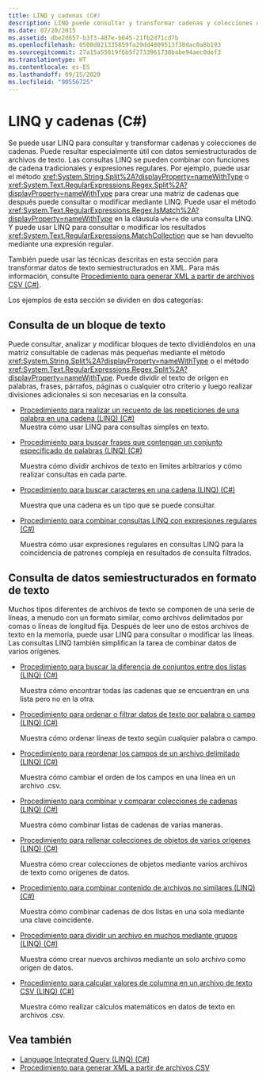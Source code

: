 ```yaml
---
title: LINQ y cadenas (C#)
description: LINQ puede consultar y transformar cadenas y colecciones de cadenas. Las consultas LINQ se pueden combinar con funciones de cadena de C# y expresiones regulares.
ms.date: 07/20/2015
ms.assetid: dbe2d657-b3f3-487e-b645-21fb2d71cd7b
ms.openlocfilehash: 0500d821335659fa29dd4809513f38dac0a8b193
ms.sourcegitcommit: 27a15a55019f6b5f2733961738babe94aec0def3
ms.translationtype: HT
ms.contentlocale: es-ES
ms.lasthandoff: 09/15/2020
ms.locfileid: "90556725"
---
```

# <a name="linq-and-strings-c"></a>LINQ y cadenas (C#)

Se puede usar LINQ para consultar y transformar cadenas y colecciones de cadenas. Puede resultar especialmente útil con datos semiestructurados de archivos de texto. Las consultas LINQ se pueden combinar con funciones de cadena tradicionales y expresiones regulares. Por ejemplo, puede usar el método <xref:System.String.Split%2A?displayProperty=nameWithType> o <xref:System.Text.RegularExpressions.Regex.Split%2A?displayProperty=nameWithType> para crear una matriz de cadenas que después puede consultar o modificar mediante LINQ. Puede usar el método <xref:System.Text.RegularExpressions.Regex.IsMatch%2A?displayProperty=nameWithType> en la cláusula `where` de una consulta LINQ. Y puede usar LINQ para consultar o modificar los resultados <xref:System.Text.RegularExpressions.MatchCollection> que se han devuelto mediante una expresión regular.

También puede usar las técnicas descritas en esta sección para transformar datos de texto semiestructurados en XML. Para más información, consulte [Procedimiento para generar XML a partir de archivos CSV (C#)](../../../../standard/linq/generate-xml-csv-files.md).

Los ejemplos de esta sección se dividen en dos categorías:

## <a name="querying-a-block-of-text"></a>Consulta de un bloque de texto

Puede consultar, analizar y modificar bloques de texto dividiéndolos en una matriz consultable de cadenas más pequeñas mediante el método <xref:System.String.Split%2A?displayProperty=nameWithType> o el método <xref:System.Text.RegularExpressions.Regex.Split%2A?displayProperty=nameWithType>. Puede dividir el texto de origen en palabras, frases, párrafos, páginas o cualquier otro criterio y luego realizar divisiones adicionales si son necesarias en la consulta.

- [Procedimiento para realizar un recuento de las repeticiones de una palabra en una cadena (LINQ) (C#)](how-to-count-occurrences-of-a-word-in-a-string-linq.md)  
  Muestra cómo usar LINQ para consultas simples en texto.

- [Procedimiento para buscar frases que contengan un conjunto especificado de palabras (LINQ) (C#)](how-to-query-for-sentences-that-contain-a-specified-set-of-words-linq.md)

  Muestra cómo dividir archivos de texto en límites arbitrarios y cómo realizar consultas en cada parte.

- [Procedimiento para buscar caracteres en una cadena (LINQ) (C#)](how-to-query-for-characters-in-a-string-linq.md)

  Muestra que una cadena es un tipo que se puede consultar.

- [Procedimiento para combinar consultas LINQ con expresiones regulares (C#)](how-to-combine-linq-queries-with-regular-expressions.md)

  Muestra cómo usar expresiones regulares en consultas LINQ para la coincidencia de patrones compleja en resultados de consulta filtrados.

## <a name="querying-semi-structured-data-in-text-format"></a>Consulta de datos semiestructurados en formato de texto

Muchos tipos diferentes de archivos de texto se componen de una serie de líneas, a menudo con un formato similar, como archivos delimitados por comas o líneas de longitud fija. Después de leer uno de estos archivos de texto en la memoria, puede usar LINQ para consultar o modificar las líneas. Las consultas LINQ también simplifican la tarea de combinar datos de varios orígenes.

- [Procedimiento para buscar la diferencia de conjuntos entre dos listas (LINQ) (C#)](how-to-find-the-set-difference-between-two-lists-linq.md)

  Muestra cómo encontrar todas las cadenas que se encuentran en una lista pero no en la otra.

- [Procedimiento para ordenar o filtrar datos de texto por palabra o campo (LINQ) (C#)](how-to-sort-or-filter-text-data-by-any-word-or-field-linq.md)

  Muestra cómo ordenar líneas de texto según cualquier palabra o campo.

- [Procedimiento para reordenar los campos de un archivo delimitado (LINQ) (C#)](how-to-reorder-the-fields-of-a-delimited-file-linq.md)

  Muestra cómo cambiar el orden de los campos en una línea en un archivo .csv.

- [Procedimiento para combinar y comparar colecciones de cadenas (LINQ) (C#)](how-to-combine-and-compare-string-collections-linq.md)

  Muestra cómo combinar listas de cadenas de varias maneras.

- [Procedimiento para rellenar colecciones de objetos de varios orígenes (LINQ) (C#)](how-to-populate-object-collections-from-multiple-sources-linq.md)

  Muestra cómo crear colecciones de objetos mediante varios archivos de texto como orígenes de datos.

- [Procedimiento para combinar contenido de archivos no similares (LINQ) (C#)](how-to-join-content-from-dissimilar-files-linq.md)
  
  Muestra cómo combinar cadenas de dos listas en una sola mediante una clave coincidente.

- [Procedimiento para dividir un archivo en muchos mediante grupos (LINQ) (C#)](how-to-split-a-file-into-many-files-by-using-groups-linq.md)
  
  Muestra cómo crear nuevos archivos mediante un solo archivo como origen de datos.

- [Procedimiento para calcular valores de columna en un archivo de texto CSV (LINQ) (C#)](how-to-compute-column-values-in-a-csv-text-file-linq.md)
  
  Muestra cómo realizar cálculos matemáticos en datos de texto en archivos .csv.

## <a name="see-also"></a>Vea también

- [Language Integrated Query (LINQ) (C#)](index.md)
- [Procedimiento para generar XML a partir de archivos CSV](../../../../standard/linq/generate-xml-csv-files.md)
